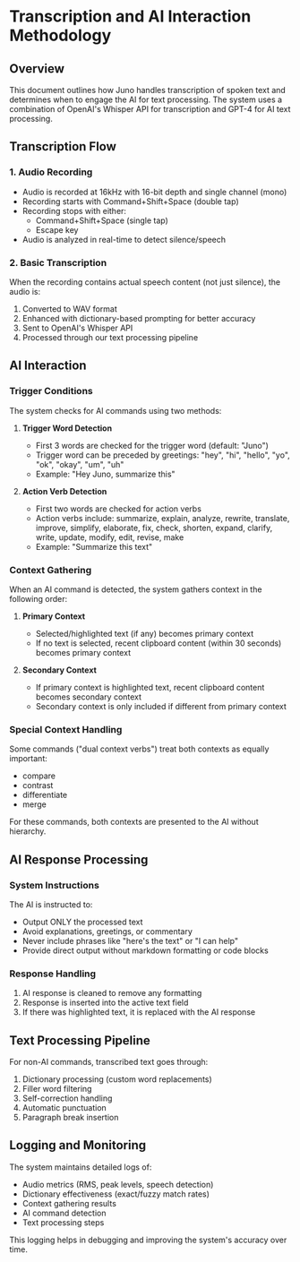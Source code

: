 # Transcription and AI Interaction Methodology

## Overview
This document outlines how Juno handles transcription of spoken text and determines when to engage the AI for text processing. The system uses a combination of OpenAI's Whisper API for transcription and GPT-4 for AI text processing.

## Transcription Flow

### 1. Audio Recording
- Audio is recorded at 16kHz with 16-bit depth and single channel (mono)
- Recording starts with Command+Shift+Space (double tap)
- Recording stops with either:
  - Command+Shift+Space (single tap)
  - Escape key
- Audio is analyzed in real-time to detect silence/speech

### 2. Basic Transcription
When the recording contains actual speech content (not just silence), the audio is:
1. Converted to WAV format
2. Enhanced with dictionary-based prompting for better accuracy
3. Sent to OpenAI's Whisper API
4. Processed through our text processing pipeline

## AI Interaction

### Trigger Conditions
The system checks for AI commands using two methods:

1. **Trigger Word Detection**
   - First 3 words are checked for the trigger word (default: "Juno")
   - Trigger word can be preceded by greetings: "hey", "hi", "hello", "yo", "ok", "okay", "um", "uh"
   - Example: "Hey Juno, summarize this"

2. **Action Verb Detection**
   - First two words are checked for action verbs
   - Action verbs include: summarize, explain, analyze, rewrite, translate, improve, simplify, elaborate, fix, check, shorten, expand, clarify, write, update, modify, edit, revise, make
   - Example: "Summarize this text"

### Context Gathering
When an AI command is detected, the system gathers context in the following order:

1. **Primary Context**
   - Selected/highlighted text (if any) becomes primary context
   - If no text is selected, recent clipboard content (within 30 seconds) becomes primary context

2. **Secondary Context**
   - If primary context is highlighted text, recent clipboard content becomes secondary context
   - Secondary context is only included if different from primary context

### Special Context Handling
Some commands ("dual context verbs") treat both contexts as equally important:
- compare
- contrast
- differentiate
- merge

For these commands, both contexts are presented to the AI without hierarchy.

## AI Response Processing

### System Instructions
The AI is instructed to:
- Output ONLY the processed text
- Avoid explanations, greetings, or commentary
- Never include phrases like "here's the text" or "I can help"
- Provide direct output without markdown formatting or code blocks

### Response Handling
1. AI response is cleaned to remove any formatting
2. Response is inserted into the active text field
3. If there was highlighted text, it is replaced with the AI response

## Text Processing Pipeline
For non-AI commands, transcribed text goes through:
1. Dictionary processing (custom word replacements)
2. Filler word filtering
3. Self-correction handling
4. Automatic punctuation
5. Paragraph break insertion

## Logging and Monitoring
The system maintains detailed logs of:
- Audio metrics (RMS, peak levels, speech detection)
- Dictionary effectiveness (exact/fuzzy match rates)
- Context gathering results
- AI command detection
- Text processing steps

This logging helps in debugging and improving the system's accuracy over time. 